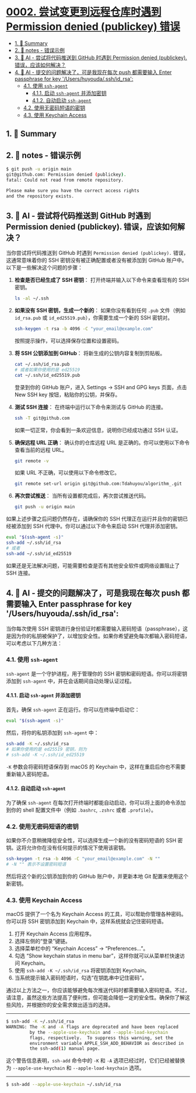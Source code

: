 # [0002. 尝试变更到远程仓库时遇到 Permission denied (publickey) 错误](https://github.com/Tdahuyou/git/tree/main/0002.%20%E5%B0%9D%E8%AF%95%E5%8F%98%E6%9B%B4%E5%88%B0%E8%BF%9C%E7%A8%8B%E4%BB%93%E5%BA%93%E6%97%B6%E9%81%87%E5%88%B0%20Permission%20denied%20(publickey)%20%E9%94%99%E8%AF%AF)

<!-- region:toc -->
- [1. 📝 Summary](#1--summary)
- [2. 📒 notes - 错误示例](#2--notes---错误示例)
- [3. 🤖 AI - 尝试将代码推送到 GitHub 时遇到 Permission denied (publickey). 错误，应该如何解决？](#3--ai---尝试将代码推送到-github-时遇到-permission-denied-(publickey)-错误应该如何解决)
- [4. 🤖 AI - 提交的问题解决了，可是我现在每次 push 都需要输入 Enter passphrase for key '/Users/huyouda/.ssh/id_rsa':](#4--ai---提交的问题解决了可是我现在每次-push-都需要输入-enter-passphrase-for-key-'/users/huyouda/ssh/id_rsa':)
  - [4.1. 使用 `ssh-agent`](#41-使用-`ssh-agent`)
    - [4.1.1. 启动 `ssh-agent` 并添加密钥](#411-启动-`ssh-agent`-并添加密钥)
    - [4.1.2. 自动启动 `ssh-agent`](#412-自动启动-`ssh-agent`)
  - [4.2. 使用无密码短语的密钥](#42-使用无密码短语的密钥)
  - [4.3. 使用 Keychain Access](#43-使用-keychain-access)
<!-- endregion:toc -->
## 1. 📝 Summary

## 2. 📒 notes - 错误示例

```bash
$ git push -u origin main
git@github.com: Permission denied (publickey).
fatal: Could not read from remote repository.

Please make sure you have the correct access rights
and the repository exists.
```

## 3. 🤖 AI - 尝试将代码推送到 GitHub 时遇到 Permission denied (publickey). 错误，应该如何解决？

当你尝试将代码推送到 GitHub 时遇到 `Permission denied (publickey).` 错误，这通常意味着你的 SSH 密钥没有被正确配置或者没有被添加到 GitHub 账户中。以下是一些解决这个问题的步骤：

1. **检查是否已经生成了 SSH 密钥**：
   打开终端并输入以下命令来查看现有的 SSH 密钥。
   ```bash
   ls -al ~/.ssh
   ```

2. **如果没有 SSH 密钥，生成一个新的**：
   如果你没有看到任何 `.pub` 文件（例如 `id_rsa.pub` 或 `id_ed25519.pub`），你需要生成一个新的 SSH 密钥对。
   ```bash
   ssh-keygen -t rsa -b 4096 -C "your_email@example.com"
   ```
   按照提示操作，可以选择保存位置和设置密码。

3. **将 SSH 公钥添加到 GitHub**：
   将新生成的公钥内容复制到剪贴板。
   ```bash
   cat ~/.ssh/id_rsa.pub
   # 或者如果你使用的是 ed25519
   cat ~/.ssh/id_ed25519.pub
   ```
   登录到你的 GitHub 账户，进入 Settings -> SSH and GPG keys 页面，点击 New SSH key 按钮，粘贴你的公钥，并保存。

4. **测试 SSH 连接**：
   在终端中运行以下命令来测试与 GitHub 的连接。
   ```bash
   ssh -T git@github.com
   ```
   如果一切正常，你会看到一条欢迎信息，说明你已经成功通过 SSH 认证。

5. **确保远程 URL 正确**：
   确认你的仓库远程 URL 是正确的。你可以使用以下命令查看当前的远程 URL。
   ```bash
   git remote -v
   ```
   如果 URL 不正确，可以使用以下命令修改它。
   ```bash
   git remote set-url origin git@github.com:Tdahuyou/algorithm_.git
   ```

6. **再次尝试推送**：
   当所有设置都完成后，再次尝试推送代码。
   ```bash
   git push -u origin main
   ```

如果上述步骤之后问题仍然存在，请确保你的 SSH 代理正在运行并且你的密钥已经被添加到 SSH 代理中。你可以通过以下命令来启动 SSH 代理并添加密钥。
```bash
eval "$(ssh-agent -s)"
ssh-add ~/.ssh/id_rsa
# 或者
ssh-add ~/.ssh/id_ed25519
```

如果还是无法解决问题，可能需要检查是否有其他安全软件或网络设置阻止了 SSH 连接。

## 4. 🤖 AI - 提交的问题解决了，可是我现在每次 push 都需要输入 Enter passphrase for key '/Users/huyouda/.ssh/id_rsa':

当你每次使用 SSH 密钥进行身份验证时都需要输入密码短语（passphrase），这是因为你的私钥被保护了，以增加安全性。如果你希望避免每次都输入密码短语，可以考虑以下几种方法：

### 4.1. 使用 `ssh-agent`
`ssh-agent` 是一个守护进程，用于管理你的 SSH 密钥和密码短语。你可以将密钥添加到 `ssh-agent` 中，并在会话期间自动处理认证过程。

#### 4.1.1. 启动 `ssh-agent` 并添加密钥
首先，确保 `ssh-agent` 正在运行。你可以在终端中启动它：
```bash
eval "$(ssh-agent -s)"
```

然后，将你的私钥添加到 `ssh-agent` 中：
```bash
ssh-add -K ~/.ssh/id_rsa
# 如果你使用的是 ed25519 密钥，则为
# ssh-add -K ~/.ssh/id_ed25519
```

`-K` 参数会将密码短语保存到 macOS 的 Keychain 中，这样在重启后你也不需要重新输入密码短语。

#### 4.1.2. 自动启动 `ssh-agent`
为了确保 `ssh-agent` 在每次打开终端时都能自动启动，你可以将上面的命令添加到你的 shell 配置文件中（例如 `.bashrc`, `.zshrc` 或者 `.profile`）。

### 4.2. 使用无密码短语的密钥
如果你不介意稍微降低安全性，可以选择生成一个新的没有密码短语的 SSH 密钥。这将允许你在没有任何提示的情况下使用该密钥。

```bash
ssh-keygen -t rsa -b 4096 -C "your_email@example.com" -N ""
# -N "" 表示不设置密码短语
```

然后将这个新的公钥添加到你的 GitHub 账户中，并更新本地 Git 配置来使用这个新密钥。

### 4.3. 使用 Keychain Access
macOS 提供了一个名为 Keychain Access 的工具，可以帮助你管理各种密码。你可以将 SSH 密钥添加到 Keychain 中，这样系统就会记住密码短语。

1. 打开 Keychain Access 应用程序。
2. 选择左侧的“登录”键链。
3. 选择菜单栏中的 “Keychain Access” -> “Preferences...”。
4. 勾选 “Show keychain status in menu bar”，这样你就可以从菜单栏快速访问 Keychain。
5. 使用 `ssh-add -K ~/.ssh/id_rsa` 将密钥添加到 Keychain。
6. 当系统提示输入密码短语时，勾选“在钥匙串中记住密码”。

通过以上方法之一，你应该能够避免每次推送代码时都需要输入密码短语。不过，请注意，虽然这些方法提高了便利性，但可能会降低一定的安全性。确保你了解这些风险，并根据你的安全需求做出适当的选择。

---

```bash
$ ssh-add -K ~/.ssh/id_rsa
WARNING: The -K and -A flags are deprecated and have been replaced
         by the --apple-use-keychain and --apple-load-keychain
         flags, respectively.  To suppress this warning, set the
         environment variable APPLE_SSH_ADD_BEHAVIOR as described in
         the ssh-add(1) manual page.
```

这个警告信息表明，`ssh-add` 命令中的 `-K` 和 `-A` 选项已经过时，它们已经被替换为 `--apple-use-keychain` 和 `--apple-load-keychain` 选项。

---

```bash
$ ssh-add --apple-use-keychain ~/.ssh/id_rsa
```